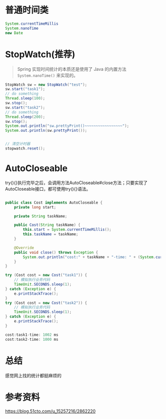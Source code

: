 # 普通时间类

```java
System.currentTimeMillis
System.nanoTime
new Date
```







# StopWatch(推荐)

> Spring 实现时间统计的本质还是使用了 Java
> 的内置方法 `System.nanoTime()` 来实现的。



```java
StopWatch sw = new StopWatch("test");
sw.start("task1");
// do something
Thread.sleep(100);
sw.stop();
sw.start("task2");
// do something
Thread.sleep(200);
sw.stop();
System.out.println("sw.prettyPrint()~~~~~~~~~~~~~~~~~");
System.out.println(sw.prettyPrint());


// 清空计时器
stopwatch.reset();
```



# AutoCloseable

try(){}执行完毕之后，会调用方法AutoCloseable#close方法；只要实现了AutoCloseable接口，都可使用try(){}语法。

```java

public class Cost implements AutoCloseable {
    private long start;

    private String taskName;

    public Cost(String taskName) {
        this.start = System.currentTimeMillis();
        this.taskName = taskName;
    }

    @Override
    public void close() throws Exception {
        System.out.println("cost:" + taskName + "-time: " + (System.currentTimeMillis() - start) + " ms");
    }
}
```



```java
try (Cost cost = new Cost("task1")) {
    // 模拟执行业务代码
    TimeUnit.SECONDS.sleep(1);
} catch (Exception e) {
    e.printStackTrace();
}
try (Cost cost = new Cost("task2")) {
    // 模拟执行业务代码
    TimeUnit.SECONDS.sleep(1);
} catch (Exception e) {
    e.printStackTrace();
}

cost:task1-time: 1002 ms
cost:task2-time: 1000 ms
```





# 总结

感觉网上找的统计都挺麻烦的





# 参考资料

https://blog.51cto.com/u_15257216/2862220

# 